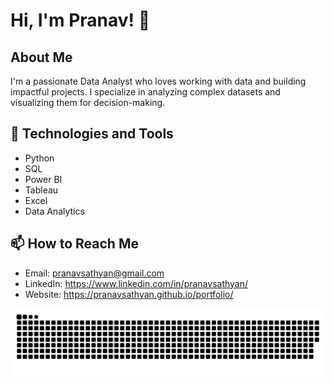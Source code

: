 # Hi, I'm Pranav! 👋

## About Me
I'm a passionate Data Analyst who loves working with data and building impactful projects. I specialize in analyzing complex datasets and visualizing them for decision-making.

## 🔧 Technologies and Tools
- Python
- SQL
- Power BI
- Tableau
- Excel
- Data Analytics

## 📫 How to Reach Me
- Email: pranavsathyan@gmail.com
- LinkedIn: https://www.linkedin.com/in/pranavsathyan/
- Website: https://pranavsathyan.github.io/portfolio/

<picture>
  <source media="(prefers-color-scheme: dark)" srcset="https://raw.githubusercontent.com/PRANAVSATHYAN/PRANAVSATHYAN/output/github-snake-dark.svg" />
  <source media="(prefers-color-scheme: light)" srcset="https://raw.githubusercontent.com/PRANAVSATHYAN/PRANAVSATHYAN/output/github-snake.svg" />
  <img alt="github-snake" src="https://raw.githubusercontent.com/PRANAVSATHYAN/PRANAVSATHYAN/output/github-snake.svg" />
</picture>
